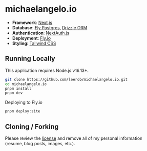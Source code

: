 # michaelangelo.io

- **Framework**: [Next.js](https://nextjs.org/)
- **Database**: [Fly Postgres](https://fly.io/docs/postgres/), [Drizzle ORM](https://orm.drizzle.team/)
- **Authentication**: [NextAuth.js](https://next-auth.js.org)
- **Deployment**: [Fly.io](https://fly.io)
- **Styling**: [Tailwind CSS](https://tailwindcss.com)

## Running Locally

This application requires Node.js v16.13+.

```bash
git clone https://github.com/leerob/michaelangelo.io.git
cd michaelangelo.io
pnpm install
pnpm dev
```


Deploying to Fly.io

```bash
pnpm deploy:site
```

## Cloning / Forking

Please review the [license](https://github.com/leerob/michaelangelo.io/blob/main/LICENSE.txt) and remove all of my personal information (resume, blog posts, images, etc.).
